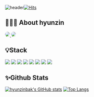 ![header](https://capsule-render.vercel.app/api?type=venom&color=auto&height=300&section=header&text=hyeonjin%20park&fontSize=90)[![Hits](https://hits.seeyoufarm.com/api/count/incr/badge.svg?url=https%3A%2F%2Fgithub.com%2Fhyunzinbak&count_bg=%23AE5656&title_bg=%23555555&icon=&icon_color=%23E7E7E7&title=hits&edge_flat=false)](https://hits.seeyoufarm.com)

## 👩🏻‍💻 About hyunzin
<a href="https://github.com/hyunzinbak" target="_blank">
    <img src="https://img.shields.io/badge/github-%23FFFFFF?style=for-the-badge&logo=github&logoColor=black" style="border-radius: 10px;">
</a>

<a href="https://hgggny.tistory.com/" target="_blank">
    <img src="https://img.shields.io/badge/blog-%23AEC6CF?style=for-the-badge&logo=tistory&logoColor=black" style="border-radius: 10px;">
</a>

## 💡Stack


<img src="https://img.shields.io/badge/Java-%23007396?style=for-the-badge&logo=java&logoColor=white"> <img src="https://img.shields.io/badge/MySql-%234479A1?style=for-the-badge&logo=mysql&logoColor=white"> 
<img src="https://img.shields.io/badge/MariaDB-%23003545?style=for-the-badge&logo=mariadb&logoColor=white"> <img src="https://img.shields.io/badge/MongoDB-%2347A248?style=for-the-badge&logo=mongodb&logoColor=white"> 
<img src="https://img.shields.io/badge/Docker-%232496ED?style=for-the-badge&logo=docker&logoColor=white"> <img src="https://img.shields.io/badge/Linux-%23FCC624?style=for-the-badge&logo=linux&logoColor=black">
<img src="https://img.shields.io/badge/Spring%20Boot-%236DB33F?style=for-the-badge&logo=spring-boot&logoColor=white"> <img src="https://img.shields.io/badge/Spring-%236DB33F?style=for-the-badge&logo=spring&logoColor=white">






## ✨Github Stats
[![hyunzinbak's GitHub stats](https://github-readme-stats.vercel.app/api?username=hyunzinbak&show_icons=true)](https://github.com/anuraghazra/github-readme-stats&count_private=true) [![Top Langs](https://github-readme-stats.vercel.app/api/top-langs/?username=hyunzinbak&layout=compact)](https://github.com/anuraghazra/github-readme-stats)



